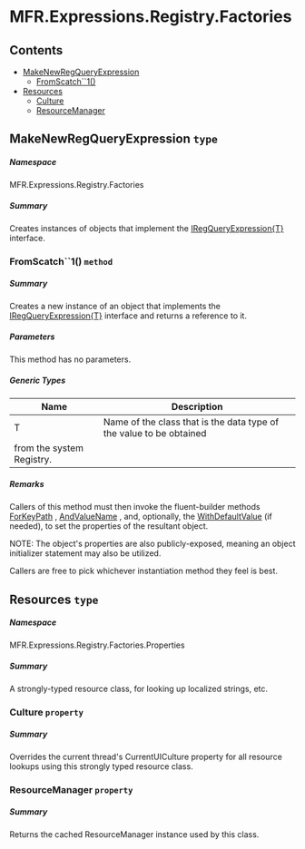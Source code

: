 <a name='assembly'></a>
# MFR.Expressions.Registry.Factories

## Contents

- [MakeNewRegQueryExpression](#T-MFR-Objects-Expressions-Registry-Factories-MakeNewRegQueryExpression 'MFR.Expressions.Registry.Factories.MakeNewRegQueryExpression')
  - [FromScatch\`\`1()](#M-MFR-Objects-Expressions-Registry-Factories-MakeNewRegQueryExpression-FromScatch``1 'MFR.Expressions.Registry.Factories.MakeNewRegQueryExpression.FromScatch``1')
- [Resources](#T-MFR-Objects-Expressions-Registry-Factories-Properties-Resources 'MFR.Expressions.Registry.Factories.Properties.Resources')
  - [Culture](#P-MFR-Objects-Expressions-Registry-Factories-Properties-Resources-Culture 'MFR.Expressions.Registry.Factories.Properties.Resources.Culture')
  - [ResourceManager](#P-MFR-Objects-Expressions-Registry-Factories-Properties-Resources-ResourceManager 'MFR.Expressions.Registry.Factories.Properties.Resources.ResourceManager')

<a name='T-MFR-Objects-Expressions-Registry-Factories-MakeNewRegQueryExpression'></a>
## MakeNewRegQueryExpression `type`

##### Namespace

MFR.Expressions.Registry.Factories

##### Summary

Creates instances of objects that implement the
[IRegQueryExpression{T}](#T-MFR-Objects-IRegQueryExpression{T} 'MFR.IRegQueryExpression{T}')
interface.

<a name='M-MFR-Objects-Expressions-Registry-Factories-MakeNewRegQueryExpression-FromScatch``1'></a>
### FromScatch\`\`1() `method`

##### Summary

Creates a new instance of an object that implements the
[IRegQueryExpression{T}](#T-MFR-Objects-IRegQueryExpression{T} 'MFR.IRegQueryExpression{T}')
interface
and returns a reference to it.

##### Parameters

This method has no parameters.

##### Generic Types

| Name | Description |
| ---- | ----------- |
| T | Name of the class that is the data type of the value to be obtained
from the system Registry. |

##### Remarks

Callers of this method must then invoke the fluent-builder methods
[ForKeyPath](#M-MFR-Objects-IRegQueryExpression-ForKeyPath 'MFR.IRegQueryExpression.ForKeyPath')
,
[AndValueName](#M-MFR-Objects-IRegQueryExpression-AndValueName 'MFR.IRegQueryExpression.AndValueName')
, and, optionally, the
[WithDefaultValue](#M-MFR-Objects-IRegQueryExpression-WithDefaultValue 'MFR.IRegQueryExpression.WithDefaultValue')
(if needed), to set the properties of the resultant object.



NOTE: The object's properties are also publicly-exposed, meaning an
object initializer statement may also be utilized.



Callers are free to pick whichever instantiation method they feel is best.

<a name='T-MFR-Objects-Expressions-Registry-Factories-Properties-Resources'></a>
## Resources `type`

##### Namespace

MFR.Expressions.Registry.Factories.Properties

##### Summary

A strongly-typed resource class, for looking up localized strings, etc.

<a name='P-MFR-Objects-Expressions-Registry-Factories-Properties-Resources-Culture'></a>
### Culture `property`

##### Summary

Overrides the current thread's CurrentUICulture property for all
  resource lookups using this strongly typed resource class.

<a name='P-MFR-Objects-Expressions-Registry-Factories-Properties-Resources-ResourceManager'></a>
### ResourceManager `property`

##### Summary

Returns the cached ResourceManager instance used by this class.
